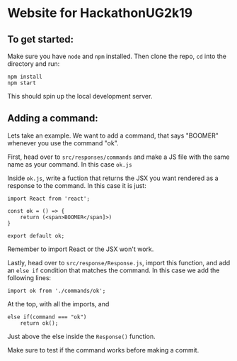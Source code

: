 # Website for HackathonUG2k19

## To get started:
Make sure you have `node` and `npm` installed. Then clone the repo, `cd` into the directory and run:
```
npm install
npm start
```

This should spin up the local development server.


## Adding a command:
Lets take an example. We want to add a command, that says "BOOMER" whenever you use the command "ok".

First, head over to `src/responses/commands` and make a JS file with the same name as your command. In this case `ok.js`

Inside `ok.js`, write a fuction that returns the JSX you want rendered as a response to the command. In this case it is just:

```
import React from 'react';

const ok = () => {
    return (<span>BOOMER</span]>)
}

export default ok;
```

Remember to import React or the JSX won't work.

Lastly, head over to `src/response/Response.js`, import this function, and add an `else if` condition that matches the command.
In this case we add the following lines:
```
import ok from './commands/ok';
```
At the top, with all the imports, and
```
else if(command === "ok")
    return ok();
```
Just above the else inside the `Response()` function.

Make sure to test if the command works before making a commit.
